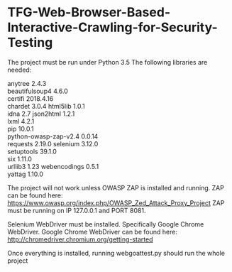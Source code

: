 # TFG-Web-Browser-Based-Interactive-Crawling-for-Security-Testing
The project must be run under Python 3.5
The following libraries are needed:

anytree	2.4.3	
beautifulsoup4	4.6.0	
certifi	2018.4.16	
chardet	3.0.4
html5lib	1.0.1	
idna	2.7	
json2html	1.2.1	
lxml	4.2.1	
pip	10.0.1	
python-owasp-zap-v2.4	0.0.14	
requests	2.19.0
selenium	3.12.0	
setuptools	39.1.0	
six	1.11.0	
urllib3	1.23
webencodings	0.5.1	
yattag	1.10.0	

The project will not work unless OWASP ZAP is installed and running.
ZAP can be found here: https://www.owasp.org/index.php/OWASP_Zed_Attack_Proxy_Project
ZAP must be running on IP 127.0.0.1 and PORT 8081.

Selenium WebDriver must be installed. Specifically Google Chrome WebDriver.
Google Chrome WebDriver can be found here: http://chromedriver.chromium.org/getting-started

Once everything is installed, running webgoattest.py should run the whole project
